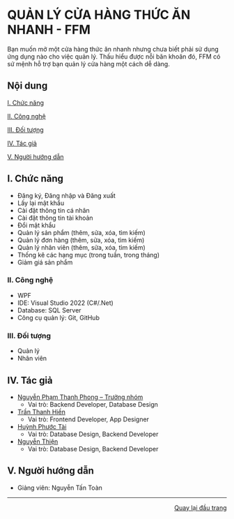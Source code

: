 <div id="Top"></div>

# QUẢN LÝ CỬA HÀNG THỨC ĂN NHANH - FFM
Bạn muốn mở một cửa hàng thức ăn nhanh nhưng chưa biết phải sử dụng ứng dụng nào cho việc quản lý. Thấu hiểu được nỗi băn khoăn đó, FFM có sứ mệnh hỗ trợ bạn quản lý cửa hàng một cách dễ dàng.

## Nội dung

[I. Chức năng](#Chucnang)
 
[II. Công nghệ](#Congnghe)
 
[III. Đối tượng](#Doituong)

[IV. Tác giả](#Tacgia)

[V. Người hướng dẫn](#Nguoihuongdan)

<!-- CHỨC NĂNG -->
<div id="Chucnang"></div>

## I. Chức năng

  * Đăng ký, Đăng nhập và Đăng xuất
  * Lấy lại mật khẩu
  * Cài đặt thông tin cá nhân
  * Cài đặt thông tin tài khoản
  * Đổi mật khẩu
  * Quản lý sản phẩm (thêm, sửa, xóa, tìm kiếm)
  * Quản lý đơn hàng (thêm, sửa, xóa, tìm kiếm)
  * Quản lý nhân viên (thêm, sửa, xóa, tìm kiếm)
  * Thống kê các hạng mục (trong tuần, trong tháng)
  * Giảm giá sản phẩm
 
 <!-- CÔNG NGHỆ -->
<div id="Congnghe"></div>

### II. Công nghệ
* WPF 
* IDE: Visual Studio 2022 (C#/.Net)
* Database: SQL Server
* Công cụ quản lý: Git, GitHub

<!-- ĐỐI TƯỢNG -->
<div id="Doituong"></div>

### III. Đối tượng 
* Quản lý
* Nhân viên

<!-- TÁC GIẢ -->
<div id="Tacgia"></div>

## IV. Tác giả

* [Nguyễn Phạm Thanh Phong – Trưởng nhóm](https://github.com/NguyenPhamThanhPhong)
  * Vai trò: Backend Developer, Database Design
* [Trần Thanh Hiền](https://github.com/chip267)
  * Vai trò: Frontend Developer, App Designer
* [Huỳnh Phước Tài](https://github.com/nous366)
  * Vai trò: Database Design, Backend Developer
* [Nguyễn Thiện](https://github.com/thienng268)
  * Vai trò: Database Design, Backend Developer

<!-- NGƯỜI HƯỚNG DẪN -->
<div id="Nguoihuongdan"></div>

## V. Người hướng dẫn
* Giảng viên: Nguyễn Tấn Toàn

---

<p align="right"><a href="#Top">Quay lại đầu trang</a></p>
